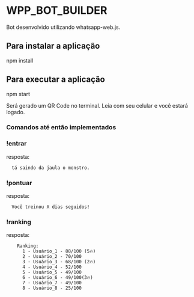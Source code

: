 # WPP_BOT_BUILDER

Bot desenvolvido utilizando whatsapp-web.js.

## Para instalar a aplicação
  npm install
  
  
## Para executar a aplicação
  npm start
  
  Será gerado um QR Code no terminal. Leia com seu celular e você estará logado.
  
  
### Comandos até então implementados
  ### !entrar <Nome>
  
   resposta:
  ```
    tá saindo da jaula o monstro.
   ```
    
   ### !pontuar
   
   resposta:
  ```
    Você treinou X dias seguidos!
   ```
  
   ### !ranking
   
   resposta:
  ```
      Ranking:
        1 - Usuário_1 - 88/100 (5🔥)
        2 - Usuário_2 - 70/100
        3 - Usuário_3 - 68/100 (2🔥)
        4 - Usuário_4 - 52/100
        5 - Usuário_5 - 49/100
        6 - Usuário_6 - 49/100(3🔥)
        7 - Usuário_7 - 49/100
        8 - Usuário_8 - 25/100
   ```
  
  
